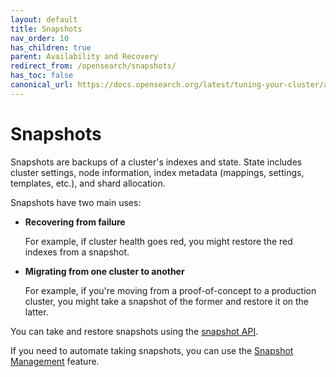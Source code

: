 ```yaml
---
layout: default
title: Snapshots
nav_order: 10
has_children: true
parent: Availability and Recovery
redirect_from: /opensearch/snapshots/
has_toc: false
canonical_url: https://docs.opensearch.org/latest/tuning-your-cluster/availability-and-recovery/snapshots/index/
---
```


# Snapshots

Snapshots are backups of a cluster's indexes and state. State includes cluster settings, node information, index metadata (mappings, settings, templates, etc.), and shard allocation.

Snapshots have two main uses:

- **Recovering from failure**

  For example, if cluster health goes red, you might restore the red indexes from a snapshot.

- **Migrating from one cluster to another**

  For example, if you're moving from a proof-of-concept to a production cluster, you might take a snapshot of the former and restore it on the latter.


You can take and restore snapshots using the [snapshot API]({{site.url}}{{site.baseurl}}/opensearch/snapshots/snapshot-restore). 

If you need to automate taking snapshots, you can use the [Snapshot Management]({{site.url}}{{site.baseurl}}/opensearch/snapshots/snapshot-management) feature.
